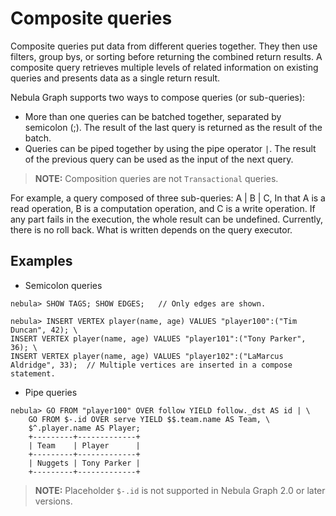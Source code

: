 # Composite queries

Composite queries put data from different queries together. They then use filters, group bys, or sorting before returning the combined return results. A composite query retrieves multiple levels of related information on existing queries and presents data as a single return result.

Nebula Graph supports two ways to compose queries (or sub-queries):

- More than one queries can be batched together, separated by semicolon (;). The result of the last query is returned as the result of the batch.
- Queries can be piped together by using the pipe operator `|`. The result of the previous query can be used as the input of the next query.

> **NOTE:** Composition queries are not `Transactional` queries.

For example, a query composed of three sub-queries: A | B | C, In that A is a read operation, B is a computation operation, and C is a write operation. If any part fails in the execution, the whole result can be undefined. Currently, there is no roll back. What is written depends on the query executor.

## Examples

- Semicolon queries

```ngql
nebula> SHOW TAGS; SHOW EDGES;   // Only edges are shown.

nebula> INSERT VERTEX player(name, age) VALUES "player100":("Tim Duncan", 42); \
INSERT VERTEX player(name, age) VALUES "player101":("Tony Parker", 36); \
INSERT VERTEX player(name, age) VALUES "player102":("LaMarcus Aldridge", 33);  // Multiple vertices are inserted in a compose statement.
```

- Pipe queries

```ngql
nebula> GO FROM "player100" OVER follow YIELD follow._dst AS id | \
    GO FROM $-.id OVER serve YIELD $$.team.name AS Team, \
    $^.player.name AS Player;
    +---------+-------------+
    | Team    | Player      |
    +---------+-------------+
    | Nuggets | Tony Parker |
    +---------+-------------+
```

> **NOTE:** Placeholder `$-.id` is not supported in Nebula Graph 2.0 or later versions.
